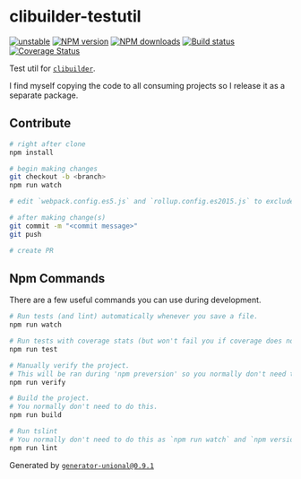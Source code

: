 # clibuilder-testutil

[![unstable][unstable-image]][unstable-url]
[![NPM version][npm-image]][npm-url]
[![NPM downloads][downloads-image]][downloads-url]
[![Build status][travis-image]][travis-url]
[![Coverage Status][coveralls-image]][coveralls-url]

Test util for [`clibuilder`](https://github.com/unional/clibuilder).

I find myself copying the code to all consuming projects so I release it as a separate package.

## Contribute

```sh
# right after clone
npm install

# begin making changes
git checkout -b <branch>
npm run watch

# edit `webpack.config.es5.js` and `rollup.config.es2015.js` to exclude dependencies for the bundle if needed

# after making change(s)
git commit -m "<commit message>"
git push

# create PR
```

## Npm Commands

There are a few useful commands you can use during development.

```sh
# Run tests (and lint) automatically whenever you save a file.
npm run watch

# Run tests with coverage stats (but won't fail you if coverage does not meet criteria)
npm run test

# Manually verify the project.
# This will be ran during 'npm preversion' so you normally don't need to run this yourself.
npm run verify

# Build the project.
# You normally don't need to do this.
npm run build

# Run tslint
# You normally don't need to do this as `npm run watch` and `npm version` will automatically run lint for you.
npm run lint
```

Generated by [`generator-unional@0.9.1`](https://github.com/unional/unional-cli)

[unstable-image]: http://badges.github.io/stability-badges/dist/unstable.svg
[unstable-url]: http://github.com/badges/stability-badges
[npm-image]: https://img.shields.io/npm/v/clibuilder-testutil.svg?style=flat
[npm-url]: https://npmjs.org/package/clibuilder-testutil
[downloads-image]: https://img.shields.io/npm/dm/clibuilder-testutil.svg?style=flat
[downloads-url]: https://npmjs.org/package/clibuilder-testutil
[travis-image]: https://img.shields.io/travis/unional/clibuilder-testutil.svg?style=flat
[travis-url]: https://travis-ci.org/unional/clibuilder-testutil
[coveralls-image]: https://coveralls.io/repos/github/unional/clibuilder-testutil/badge.svg
[coveralls-url]: https://coveralls.io/github/unional/clibuilder-testutil
